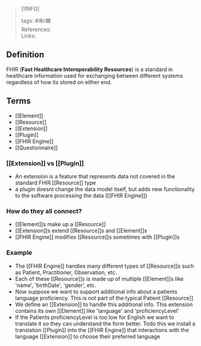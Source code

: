 
> [!INFO]
> 
> tags:  #🕸️/🟦   
> References:   
> Links: 


## Definition
FHIR (**Fast Healthcare Interoperability Resources**) is a standard in healthcare information used for exchanging between different systems regardless of how its stored on either end.

## Terms
- [[Element]]
- [[Resource]]
- [[Extension]]
- [[Plugin]]
- [[FHIR Engine]]
- [[Questionnaire]]

### [[Extension]] vs [[Plugin]]
- An extension is a feature that represents data not covered in the standard FHIR [[Resource]] type
- a plugin doesnt change the data model itself, but adds new functionality to the software processing the data ([[FHIR Engine]])

### How do they all connect?
- [[Element]]s make up a [[Resource]]
- [[Extension]]s extend [[Resource]]s and [[Element]]s
- [[FHIR Engine]] modifies [[Resource]]s sometimes with [[Plugin]]s

### Example
- The [[FHIR Engine]] handles many different types of [[Resource]]s such as Patient, Practitioner, Observation, etc.
- Each of these [[Resource]]s is made up of multiple [[Element]]s like  'name', 'birthDate', 'gender', etc.
- Now suppose we want to support additional info about a patients language proficiency. This is not part of the typical Patient [[Resource]]
- We define an [[Extension]] to handle this additional info. This extension contains its own [[Element]] like 'language' and 'proficiencyLevel'
- If the Patients proficiencyLevel is too low for English we want to translate it so they can understand the form better. Todo this we install a translation [[Plugin]] into the [[FHIR Engine]] that interactions with the language [[Extension]] to choose their preferred language





